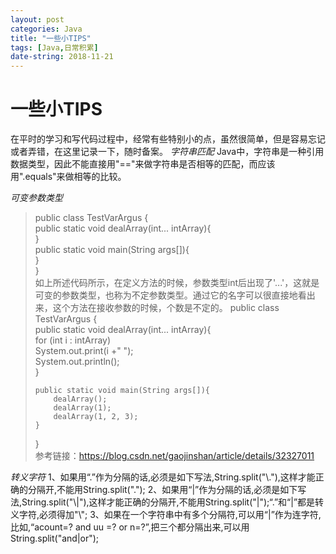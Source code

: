 ```yaml
---
layout: post
categories: Java
title: "一些小TIPS"
tags: [Java,日常积累]
date-string: 2018-11-21
---
```

# 一些小TIPS
在平时的学习和写代码过程中，经常有些特别小的点，虽然很简单，但是容易忘记或者弄错，在这里记录一下，随时备案。
*字符串匹配*
Java中，字符串是一种引用数据类型，因此不能直接用"=="来做字符串是否相等的匹配，而应该用".equals"来做相等的比较。

*可变参数类型*
> public class TestVarArgus {  
>     public static void dealArray(int... intArray){            
>     }        
>     public static void main(String args[]){            
>     }  
> }  
如上所述代码所示，在定义方法的时候，参数类型int后出现了'...'，这就是可变的参数类型，也称为不定参数类型。通过它的名字可以很直接地看出来，这个方法在接收参数的时候，个数是不定的。
> public class TestVarArgus {  
>     public static void dealArray(int... intArray){  
>         for (int i : intArray)  
>             System.out.print(i +" ");            
>         System.out.println();  
>     }  
>       
>     public static void main(String args[]){  
>         dealArray();  
>         dealArray(1);  
>         dealArray(1, 2, 3);  
>     }  
> }  
参考链接：https://blog.csdn.net/gaojinshan/article/details/32327011

*转义字符*
1、如果用“.”作为分隔的话,必须是如下写法,String.split("\\."),这样才能正确的分隔开,不能用String.split(".");
2、如果用“|”作为分隔的话,必须是如下写法,String.split("\\|"),这样才能正确的分隔开,不能用String.split("|");“.”和“|”都是转义字符,必须得加"\\";
3、如果在一个字符串中有多个分隔符,可以用“|”作为连字符,比如,“acount=? and uu =? or n=?”,把三个都分隔出来,可以用String.split("and|or");



